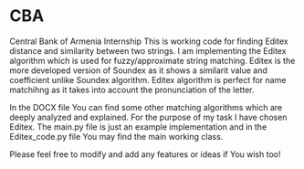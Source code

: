 # CBA
Central Bank of Armenia Internship
This is working code for finding Editex distance and similarity between two strings. I am implementing the Editex algorithm which is used for fuzzy/approximate string matching. Editex is the more developed version of Soundex as it shows a similarit value and coefficient unlike Soundex algorithm. Editex algorithm is perfect for name matchihng as it takes into account the pronunciation of the letter. 

In the DOCX file You can find some other matching algorithms which are deeply analyzed and explained. For the purpose of my task I have chosen Editex. The main.py file is just an example implementation and in the Editex_code.py file You may find the main working class.

Please feel free to modify and add any features or ideas if You wish too!
